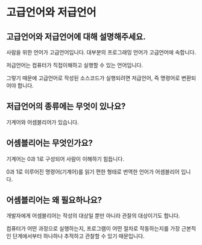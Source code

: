 # 고급언어와 저급언어

## 고급언어와 저급언어에 대해 설명해주세요.

사람을 위한 언어가 고급언어입니다. 대부분의 프로그래밍 언어가 고급언어에 속합니다.

저급언어는 컴퓨터가 직접이해하고 실행할 수 있는 언어입니다.

그렇기 때문에 고급언어로 작성된 소스코드가 실행되려면 저급언어, 즉 명령어로 변환되어야 합니다.

## 저급언어의 종류에는 무엇이 있나요?

기계어와 어셈블리어가 있습니다.

## 어셈블리어는 무엇인가요?

기계어는 0과 1로 구성되어 사람이 이해하기 힘듭니다.

0과 1로 이루어진 명령어(기계어)를 읽기 편한 형태로 번역한 언어가 어셈블리어 입니다.

## 어셈블리어는 왜 필요하나요?

개발자에게 어셈블리어는 작성의 대상일 뿐만 아니라 관찰의 대상이기도 합니다.

컴퓨터가 어떤 과정으로 실행하는지, 프로그램이 어떤 절차로 작동하는지를 가장 근본적인 단계에서부터 하나하나 추적하고 관찰할 수 있기 때문입니다.